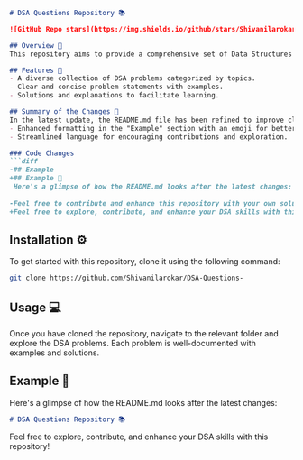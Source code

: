 ```markdown
# DSA Questions Repository 📚

![GitHub Repo stars](https://img.shields.io/github/stars/Shivanilarokar/DSA-Questions-) ![GitHub forks](https://img.shields.io/github/forks/Shivanilarokar/DSA-Questions-) ![License](https://img.shields.io/badge/license-MIT-blue)

## Overview 🌟
This repository aims to provide a comprehensive set of Data Structures and Algorithms (DSA) questions, catering to learners and enthusiasts seeking to enhance their understanding and skills in this field.

## Features 🚀
- A diverse collection of DSA problems categorized by topics.
- Clear and concise problem statements with examples.
- Solutions and explanations to facilitate learning.

## Summary of the Changes 🔄
In the latest update, the README.md file has been refined to improve clarity and presentation. Key updates include:
- Enhanced formatting in the "Example" section with an emoji for better visibility.
- Streamlined language for encouraging contributions and exploration.

### Code Changes
```diff
-## Example
+## Example 📖
 Here's a glimpse of how the README.md looks after the latest changes:
 
-Feel free to contribute and enhance this repository with your own solutions and insights! Happy coding! 💻
+Feel free to explore, contribute, and enhance your DSA skills with this repository!
```

## Installation ⚙️
To get started with this repository, clone it using the following command:
```bash
git clone https://github.com/Shivanilarokar/DSA-Questions-
```

## Usage 💻
Once you have cloned the repository, navigate to the relevant folder and explore the DSA problems. Each problem is well-documented with examples and solutions.

## Example 📖
Here's a glimpse of how the README.md looks after the latest changes:

```markdown
# DSA Questions Repository 📚
```

Feel free to explore, contribute, and enhance your DSA skills with this repository!
```